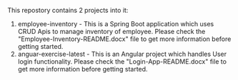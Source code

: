 This repostory contains 2 projects into it:

1. employee-inventory - This is a Spring Boot application which uses CRUD Apis to manage inventory of employee. Please check the "Employee-Inventory-README.docx" file to get more information before getting started.
2. anguar-exercise-latest - This is an Angular project which handles User login functionality. Please check the "Login-App-README.docx" file to get more information before getting started.
